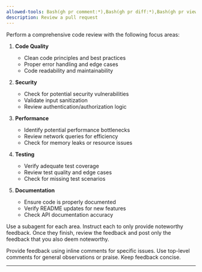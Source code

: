 ```yaml
---
allowed-tools: Bash(gh pr comment:*),Bash(gh pr diff:*),Bash(gh pr view:*)
description: Review a pull request
---
```


Perform a comprehensive code review with the following focus areas:

1. **Code Quality**

   - Clean code principles and best practices
   - Proper error handling and edge cases
   - Code readability and maintainability

2. **Security**

   - Check for potential security vulnerabilities
   - Validate input sanitization
   - Review authentication/authorization logic

3. **Performance**

   - Identify potential performance bottlenecks
   - Review network queries for efficiency
   - Check for memory leaks or resource issues

4. **Testing**

   - Verify adequate test coverage
   - Review test quality and edge cases
   - Check for missing test scenarios

5. **Documentation**
   - Ensure code is properly documented
   - Verify README updates for new features
   - Check API documentation accuracy

Use a subagent for each area. Instruct each to only provide noteworthy feedback. Once they finish, review the feedback and post only the feedback that you also deem noteworthy.

Provide feedback using inline comments for specific issues.
Use top-level comments for general observations or praise.
Keep feedback concise.

---
